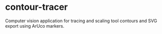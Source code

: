 # contour-tracer
Computer vision application for tracing and scaling tool contours and SVG export using ArUco markers. 
